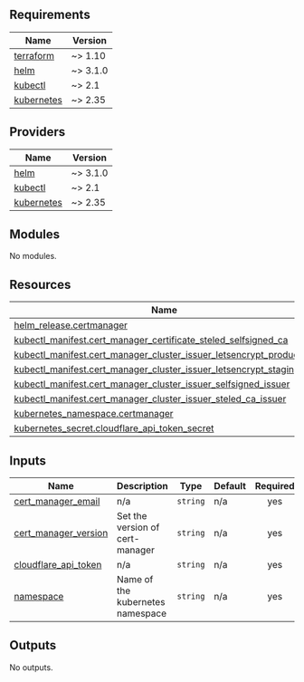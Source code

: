 <!-- BEGIN_TF_DOCS -->
## Requirements

| Name | Version |
|------|---------|
| <a name="requirement_terraform"></a> [terraform](#requirement\_terraform) | ~> 1.10 |
| <a name="requirement_helm"></a> [helm](#requirement\_helm) | ~> 3.1.0 |
| <a name="requirement_kubectl"></a> [kubectl](#requirement\_kubectl) | ~> 2.1 |
| <a name="requirement_kubernetes"></a> [kubernetes](#requirement\_kubernetes) | ~> 2.35 |

## Providers

| Name | Version |
|------|---------|
| <a name="provider_helm"></a> [helm](#provider\_helm) | ~> 3.1.0 |
| <a name="provider_kubectl"></a> [kubectl](#provider\_kubectl) | ~> 2.1 |
| <a name="provider_kubernetes"></a> [kubernetes](#provider\_kubernetes) | ~> 2.35 |

## Modules

No modules.

## Resources

| Name | Type |
|------|------|
| [helm_release.certmanager](https://registry.terraform.io/providers/hashicorp/helm/latest/docs/resources/release) | resource |
| [kubectl_manifest.cert_manager_certificate_steled_selfsigned_ca](https://registry.terraform.io/providers/alekc/kubectl/latest/docs/resources/manifest) | resource |
| [kubectl_manifest.cert_manager_cluster_issuer_letsencrypt_production](https://registry.terraform.io/providers/alekc/kubectl/latest/docs/resources/manifest) | resource |
| [kubectl_manifest.cert_manager_cluster_issuer_letsencrypt_staging](https://registry.terraform.io/providers/alekc/kubectl/latest/docs/resources/manifest) | resource |
| [kubectl_manifest.cert_manager_cluster_issuer_selfsigned_issuer](https://registry.terraform.io/providers/alekc/kubectl/latest/docs/resources/manifest) | resource |
| [kubectl_manifest.cert_manager_cluster_issuer_steled_ca_issuer](https://registry.terraform.io/providers/alekc/kubectl/latest/docs/resources/manifest) | resource |
| [kubernetes_namespace.certmanager](https://registry.terraform.io/providers/hashicorp/kubernetes/latest/docs/resources/namespace) | resource |
| [kubernetes_secret.cloudflare_api_token_secret](https://registry.terraform.io/providers/hashicorp/kubernetes/latest/docs/resources/secret) | resource |

## Inputs

| Name | Description | Type | Default | Required |
|------|-------------|------|---------|:--------:|
| <a name="input_cert_manager_email"></a> [cert\_manager\_email](#input\_cert\_manager\_email) | n/a | `string` | n/a | yes |
| <a name="input_cert_manager_version"></a> [cert\_manager\_version](#input\_cert\_manager\_version) | Set the version of cert-manager | `string` | n/a | yes |
| <a name="input_cloudflare_api_token"></a> [cloudflare\_api\_token](#input\_cloudflare\_api\_token) | n/a | `string` | n/a | yes |
| <a name="input_namespace"></a> [namespace](#input\_namespace) | Name of the kubernetes namespace | `string` | n/a | yes |

## Outputs

No outputs.
<!-- END_TF_DOCS -->